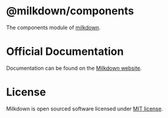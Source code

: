 # @milkdown/components

The components module of [milkdown](https://milkdown.dev/).

# Official Documentation

Documentation can be found on the [Milkdown website](https://milkdown.dev/docs/api/components).

# License

Milkdown is open sourced software licensed under [MIT license](https://github.com/Milkdown/milkdown/blob/main/LICENSE).
